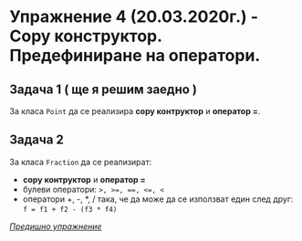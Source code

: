 # Упражнение 4 (20.03.2020г.) - Copy конструктор. Предефиниране на оператори.

## Задача 1 ( ще я решим заедно )

За класа `Point` да се реализира **copy контруктор** и **оператор =**. 

## Задача 2

За класа `Fraction` да се реализират:
* **copy контруктор** и **оператор =**
* булеви оператори: `>, >=, ==, <=, <`
* оператори +, -, *, / така, че да може да се използват един след друг: `f = f1 + f2 - (f3 * f4)`

[*Предишно упражнение*](../lab03)
